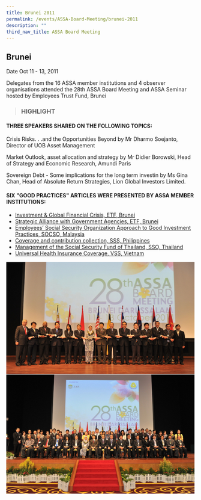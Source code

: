 ```yaml
---
title: Brunei 2011
permalink: /events/ASSA-Board-Meeting/brunei-2011
description: ""
third_nav_title: ASSA Board Meeting
---
```

## Brunei
Date Oct 11 - 13, 2011

Delegates from the 16 ASSA member institutions and 4 observer organisations attended the 28th ASSA Board Meeting and ASSA Seminar hosted by Employees Trust Fund, Brunei


> ### HIGHLIGHT

#### THREE SPEAKERS SHARED ON THE FOLLOWING TOPICS:
Crisis Risks. . .and the Opportunities Beyond
by Mr Dharmo Soejanto, Director of UOB Asset Management

Market Outlook, asset allocation and strategy
by Mr Didier Borowski, Head of Strategy and Economic Research, Amundi Paris

Sovereign Debt - Some implications for the long term investin
by Ms Gina Chan, Head of Absolute Return Strategies, Lion Global Investors Limited.

#### SIX "GOOD PRACTICES" ARTICLES WERE PRESENTED BY ASSA MEMBER INSTITUTIONS:
* [Investment & Global Financial Crisis, ETF, Brunei](/files/ASSA%20Board%20Meeting/Brunei%202011/Investment%20&%20Global%20Financial%20Crisis,%20ETF,%20Brunei.pdf)
* [Strategic Alliance with Government Agencies, ETF, Brunei](/files/ASSA%20Board%20Meeting/Brunei%202011/Strategic%20Alliance%20with%20Government%20Agencies,%20ETF,%20Brunei.pdf)
* [Employees’ Social Security Organization Approach to Good Investment Practices, SOCSO, Malaysia](/files/ASSA%20Board%20Meeting/Brunei%202011/Employees’%20Social%20Security%20Organization%20Approach%20to%20Good%20Investment%20Practices,%20SOCSO,%20Malaysia.pdf)
* [Coverage and contribution collection, SSS, Philippines](/files/ASSA%20Board%20Meeting/Brunei%202011/Coverage%20and%20contribution%20collection,%20SSS,%20Philippines.pdf)
* [Management of the Social Security Fund of Thailand, SSO, Thailand](/files/ASSA%20Board%20Meeting/Brunei%202011/Management%20of%20the%20Social%20Security%20Fund%20of%20Thailand,%20SSO,%20Thailand.pdf)
* [Universal Health Insurance Coverage, VSS, Vietnam](/files/ASSA%20Board%20Meeting/Brunei%202011/Universal%20Health%20Insurance%20Coverage,%20VSS,%20Vietnam.pdf)


![](/images/Board%20Meeting/Brunei%202011/brunei-2011-1.jpg)